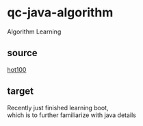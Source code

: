 # qc-java-algorithm
Algorithm Learning


## source
[hot100](https://leetcode.cn/problem-list/2cktkvj/)

## target

Recently just finished learning boot,   
which is to further familiarize with java details